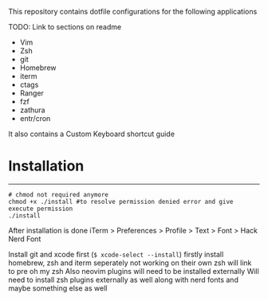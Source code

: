 This repository contains dotfile configurations for the following applications

TODO: Link to sections on readme
- Vim
- Zsh
- git
- Homebrew
- iterm
- ctags
- Ranger
- fzf
- zathura
- entr/cron

It also contains a Custom Keyboard shortcut guide


# Installation
--------------

```
# chmod not required anymore
chmod +x ./install #to resolve permission denied error and give execute permission
./install
```
After installation is done
iTerm > Preferences > Profile > Text > Font > Hack Nerd Font


Install git and xcode first (`$ xcode-select --install`)
firstly install homebrew, zsh and iterm seperately not working on their own
zsh will link to pre oh my zsh
Also neovim plugins will need to be installed externally
Will need to install zsh plugins externally as well
along with nerd fonts and maybe something else as well
